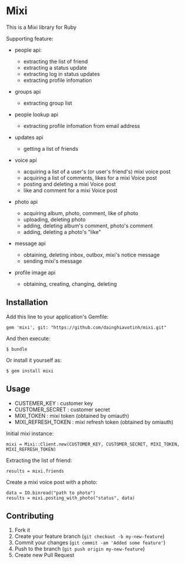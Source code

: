 # Mixi

This is a Mixi library for Ruby

Supporting feature:
- people api:
  - extracting the list of friend
  - extracting a status update
  - extracting log in status updates
  - extracting profile infomation
 
- groups api
  - extracting group list

- people lookup api
  - extracting profile infomation from email address

- updates api
  - getting a list of friends
  
- voice api
  - acquiring a list of a user's (or user's friend's) mixi voice post
  - acquiring a list of comments, likes for a mixi Voice post
  - posting and deleting a mixi Voice post
  - like and comment for a mixi Voice post

- photo api
  - acquiring album, photo, comment, like of photo
  - uploading, deleting photo
  - adding, deleting album's comment, photo's comment
  - adding, deleting a photo's "like"

- message api
  - obtaining, deleting inbox, outbox, mixi's notice message
  - sending mixi's message

- profile image api
  - obtaining, creating, changing, deleting

## Installation

Add this line to your application's Gemfile:

    gem 'mixi', git: "https://github.com/dainghiavotinh/mixi.git"

And then execute:

    $ bundle

Or install it yourself as:

    $ gem install mixi

## Usage



- CUSTEMER_KEY		: customer key
- CUSTOMER_SECRET	: customer secret
- MIXI_TOKEN 	 	: mixi token (obtained by omiauth)
- MIXI_REFRESH_TOKEN	: mixi refresh token (obtained by omiauth)

Initial mixi instance:

    mixi = Mixi::Client.new(CUSTOMER_KEY, CUSTOMER_SECRET, MIXI_TOKEN, MIXI_REFRESH_TOKEN)

Extracting the list of friend:

    results = mixi.friends

Create a mixi voice post with a photo:
  
    data = IO.binread("path to photo")
    results = mixi.posting_with_photo("status", data)

## Contributing

1. Fork it
2. Create your feature branch (`git checkout -b my-new-feature`)
3. Commit your changes (`git commit -am 'Added some feature'`)
4. Push to the branch (`git push origin my-new-feature`)
5. Create new Pull Request
